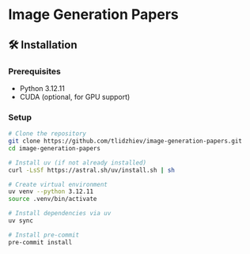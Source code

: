 # Image Generation Papers

## 🛠️ Installation

### Prerequisites
- Python 3.12.11
- CUDA (optional, for GPU support)

### Setup

```bash
# Clone the repository
git clone https://github.com/tlidzhiev/image-generation-papers.git
cd image-generation-papers

# Install uv (if not already installed)
curl -LsSf https://astral.sh/uv/install.sh | sh

# Create virtual environment
uv venv --python 3.12.11
source .venv/bin/activate

# Install dependencies via uv
uv sync

# Install pre-commit
pre-commit install
```
